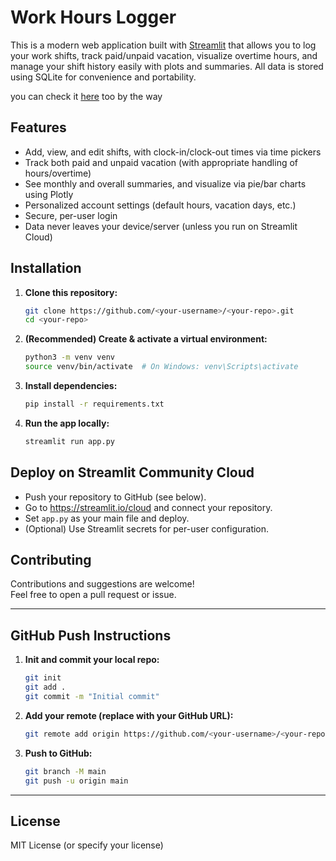 # Work Hours Logger

This is a modern web application built with [Streamlit](https://streamlit.io) that allows you to log your work shifts, track paid/unpaid vacation, visualize overtime hours, and manage your shift history easily with plots and summaries. All data is stored using SQLite for convenience and portability.

you can check it [here](https://small-personal-work-log.streamlit.app/) too by the way

## Features

- Add, view, and edit shifts, with clock-in/clock-out times via time pickers
- Track both paid and unpaid vacation (with appropriate handling of hours/overtime)
- See monthly and overall summaries, and visualize via pie/bar charts using Plotly
- Personalized account settings (default hours, vacation days, etc.)
- Secure, per-user login
- Data never leaves your device/server (unless you run on Streamlit Cloud)



## Installation

1. **Clone this repository:**

    ```bash
    git clone https://github.com/<your-username>/<your-repo>.git
    cd <your-repo>
    ```

2. **(Recommended) Create & activate a virtual environment:**

    ```bash
    python3 -m venv venv
    source venv/bin/activate  # On Windows: venv\Scripts\activate
    ```

3. **Install dependencies:**

    ```bash
    pip install -r requirements.txt
    ```

4. **Run the app locally:**

    ```bash
    streamlit run app.py
    ```

## Deploy on Streamlit Community Cloud

- Push your repository to GitHub (see below).
- Go to https://streamlit.io/cloud and connect your repository.
- Set `app.py` as your main file and deploy.
- (Optional) Use Streamlit secrets for per-user configuration.

## Contributing

Contributions and suggestions are welcome!  
Feel free to open a pull request or issue.

---

## GitHub Push Instructions

1. **Init and commit your local repo:**

    ```bash
    git init
    git add .
    git commit -m "Initial commit"
    ```

2. **Add your remote (replace with your GitHub URL):**

    ```bash
    git remote add origin https://github.com/<your-username>/<your-repo>.git
    ```

3. **Push to GitHub:**

    ```bash
    git branch -M main
    git push -u origin main
    ```

---

## License

MIT License (or specify your license)



